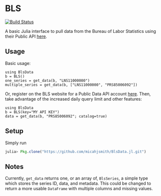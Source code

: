 # BLS
[![Build Status](https://travis-ci.org/micahjsmith/BlsData.jl.svg?branch=master)](https://travis-ci.org/micahjsmith/BlsData.jl)

A basic Julia interface to pull data from the Bureau of Labor Statistics using
their Public API [here](http://www.bls.gov/developers/home.htm).

## Usage

Basic usage:
```
using BlsData
b = BLS()
one_series = get_data(b, "LNS11000000")
multiple_series = get_data(b, ["LNS11000000", "PRS85006092"])
```

Or, register on the BLS website for a Public Data API account
[here](http://data.bls.gov/registrationEngine/). Then, take advantage of the
increased daily query limit and other features:
```
using BlsData
b = BLS(key="MY API KEY")
data = get_data(b, "PRS85006092"; catalog=true)
```

## Setup

Simply run
```julia
julia> Pkg.clone("https://github.com/micahjsmith/BlsData.jl.git")
```

## Notes

Currently, `get_data` returns one, or an array of, `BlsSeries`, a simple type which stores
the series ID, data, and metadata. This could be changed to return a more usable `DataFrame`
with multiple columns and missing values.
